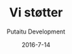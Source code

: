 ---
title: 'Vi støtter'
showInNav: true
navOrder: '3'
sections:
    -
        template: fullHeightBanner
        text: '# Vi støtter'
        backgroundImage: 01915ac5bd0f5f4e0a8831b4703ca51cc229c517
        button:
            target: _self
            text: null
    -
        template: richTextSection
        text: "## Night Light Café\n Lorem ipsum dolor sit amet, consectetur adipiscing elit. In accumsan sed quam nec feugiat. Maecenas feugiat varius massa, ac gravida ligula tincidunt faucibus. Aliquam pulvinar quis purus ac viverra. Pellentesque pulvinar congue augue, nec vestibulum lacus. Proin ac dignissim lectus. Suspendisse felis est, ultrices nec orci sed, placerat consectetur nibh. Mauris elementum, lorem at interdum ornare, massa odio dapibus nibh, at sagittis lorem enim ut risus. Ut sit amet augue quis urna placerat fermentum vitae non elit. Donec in tincidunt metus. Quisque id cursus lacus. Donec sodales nulla in sapien dictum placerat. \n\n[Læs mere](http://www.vesterbrobykirke.dk/default.asp?nyhedsID=211)"
    -
        template: supportedOrganisations
        organisations:
            -
                title: null
                amount: null
                period: null
                comment: null
                image: 43c19ae5c965bd1a3bbee20f3740f6fecd68cf34
            -
                title: null
                amount: null
                period: null
                comment: null
                image: 43c19ae5c965bd1a3bbee20f3740f6fecd68cf34
            -
                title: null
                amount: null
                period: null
                comment: null
                image: 43c19ae5c965bd1a3bbee20f3740f6fecd68cf34
            -
                title: null
                amount: null
                period: null
                comment: null
                image: 43c19ae5c965bd1a3bbee20f3740f6fecd68cf34
description: null
meta:
    id: 567d4e622341243144e3f58fc8b675a711a9ad17
    parentId: ""
    language: da
date: '2016-7-14'
author: 'Putaitu Development'
permalink: /da/vi-stoetter/
layout: sectionPage
---